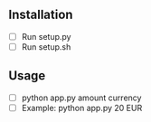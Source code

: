 ## Installation

- [ ] Run setup.py
- [ ] Run setup.sh

## Usage

- [ ] python app.py amount currency
- [ ] Example: python app.py 20 EUR
